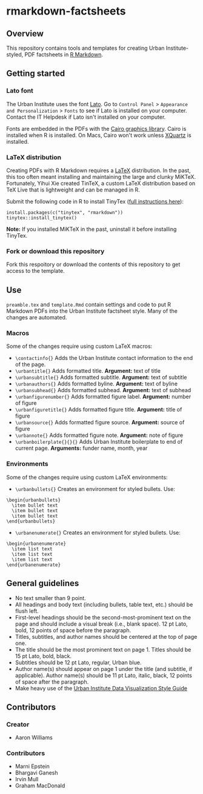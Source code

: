# rmarkdown-factsheets

## Overview

This repository contains tools and templates for creating Urban Institute-styled, PDF factsheets in [R Markdown](https://rmarkdown.rstudio.com/). 

## Getting started

### Lato font

The Urban Institute uses the font [Lato](https://fonts.google.com/specimen/Lato). Go to `Control Panel` > `Appearance and Personalization` > `Fonts` to see if Lato is installed on your computer. Contact the IT Helpdesk if Lato isn't installed on your computer. 

Fonts are embedded in the PDFs with the [Cairo graphics library](https://www.cairographics.org/). Cairo is installed when R is installed. On Macs, Cairo won't work unless [XQuartz](https://www.xquartz.org/) is installed. 

### LaTeX distribution

Creating PDFs with R Markdown requires a [LaTeX](https://www.latex-project.org/about/) distribution. In the past, this too often meant installing and maintaining the large and clunky MiKTeX. Fortunately, Yihui Xie created TinTeX, a custom LaTeX distribution based on TeX Live that is lightweight and can be managed in R.

Submit the following code in R to install TinyTex ([full instructions here](https://yihui.name/tinytex/)):

```
install.packages(c("tinytex", "rmarkdown"))
tinytex::install_tinytex()
```
**Note:** If you installed MiKTeX in the past, uninstall it before installing TinyTex. 

### Fork or download this repository

Fork this respoitory or download the contents of this repository to get access to the template. 

## Use

`preamble.tex` and `template.Rmd` contain settings and code to put R Markdown PDFs into the Urban Institute factsheet style. Many of the changes are automated. 

### Macros

Some of the changes require using custom LaTeX macros:

* `\contactinfo{}` Adds the Urban Institute contact information to the end of the page. 
* `\urbantitle{}` Adds formatted title. **Argument:** text of title
* `\urbansubtitle{}` Adds formatted subtitle. **Argument:** text of subtitle
* `\urbanauthors{}` Adds formatted byline. **Argument:** text of byline
* `\urbansubhead{}` Adds formatted subhead. **Argument:** text of subhead
* `\urbanfigurenumber{}` Adds formatted figure label. **Argument:** number of figure
* `\urbanfiguretitle{}` Adds formatted figure title. **Argument:** title of figure
* `\urbansource{}` Adds formatted figure source. **Argument:** source of figure
* `\urbannote{}` Adds formatted figure note. **Argument:** note of figure
* `\urbanboilerplate{}{}{}` Adds Urban Institute boilerplate to end of current page. **Arguments:** funder name, month, year

### Environments

Some of the changes require using custom LaTeX environments:

* `\urbanbullets{}` Creates an environment for styled bullets. Use:

```
\begin{urbanbullets}
  \item bullet text
  \item bullet text
  \item bullet text
\end{urbanbullets}
```

* `\urbanenumerate{}` Creates an environment for styled bullets. Use:

```
\begin{urbanenumerate}
  \item list text
  \item list text
  \item list text
\end{urbanenumerate}
```

## General guidelines

* No text smaller than 9 point.
* All headings and body text (including bullets, table text, etc.) should be flush left.
* First-level headings should be the second-most-prominent text on the page and should include a visual break (i.e., blank space). 12 pt Lato, bold, 12 points of space before the paragraph.
* Titles, subtitles, and author names should be centered at the top of page one.
* The title should be the most prominent text on page 1. Titles should be 15 pt Lato, bold, black.
* Subtitles should be 12 pt Lato, regular, Urban blue.
* Author name(s) should appear on page 1 under the title (and subtitle, if applicable). Author name(s) should be 11 pt Lato, italic, black, 12 points of space after the paragraph.
* Make heavy use of the [Urban Institute Data Visualization Style Guide](http://urbaninstitute.github.io/graphics-styleguide/)

## Contributors

### Creator

* Aaron Williams

### Contributors

* Marni Epstein
* Bhargavi Ganesh
* Irvin Mull
* Graham MacDonald 
